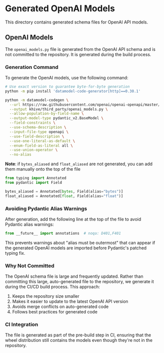 # Generated OpenAI Models

This directory contains generated schema files for OpenAI API models.

## OpenAI Models

The `openai_models.py` file is generated from the OpenAI API schema and is not
committed to the repository. It is generated during the build process.

### Generation Command

To generate the OpenAI models, use the following command:

```bash
# Use exact version to guarantee byte-for-byte generation
python -m pip install 'datamodel-code-generator[http]==0.30.1'

python -m datamodel-codegen \
  --url https://raw.githubusercontent.com/openai/openai-openapi/master/openapi.yaml \
  --output khive/third_party/openai_models.py \
  --allow-population-by-field-name \
  --output-model-type pydantic_v2.BaseModel \
  --field-constraints \
  --use-schema-description \
  --input-file-type openapi \
  --use-field-description \
  --use-one-literal-as-default \
  --enum-field-as-literal all \
  --use-union-operator \
  --no-alias
```

**Note**: if `bytes_aliased` and `float_aliased` are not generated, you can add
them manually onto the top of the file

```python
from typing import Annotated
from pydantic import Field

bytes_aliased = Annotated[bytes, Field(alias="bytes")]
float_aliased = Annotated[float, Field(alias="float")]
```

### Avoiding Pydantic Alias Warnings

After generation, add the following line at the top of the file to avoid
Pydantic alias warnings:

```python
from __future__ import annotations  # noqa: D401,F401
```

This prevents warnings about "alias must be outermost" that can appear if the
generated OpenAI models are imported before Pydantic's patched typing fix.

### Why Not Committed

The OpenAI schema file is large and frequently updated. Rather than committing
this large, auto-generated file to the repository, we generate it during the
CI/CD build process. This approach:

1. Keeps the repository size smaller
2. Makes it easier to update to the latest OpenAI API version
3. Avoids merge conflicts on auto-generated code
4. Follows best practices for generated code

### CI Integration

The file is generated as part of the pre-build step in CI, ensuring that the
wheel distribution still contains the models even though they're not in the
repository.
